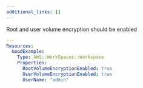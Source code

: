 ```yaml
---
additional_links: []
---
```


Root and user volume encryption should be enabled

```yaml
---
Resources:
  GoodExample:
    Type: AWS::WorkSpaces::Workspace
    Properties:
      RootVolumeEncryptionEnabled: true
      UserVolumeEncryptionEnabled: true
      UserName: "admin"
```
